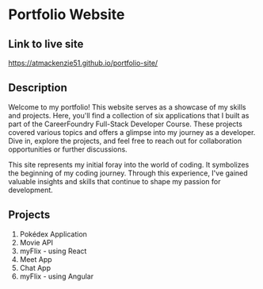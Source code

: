 # Portfolio Website
## Link to live site
https://atmackenzie51.github.io/portfolio-site/

## Description
Welcome to my portfolio! This website serves as a showcase of my skills and projects. Here, you'll find a collection of six applications that I built as part of the CareerFoundry Full-Stack Developer Course. These projects covered various topics and offers a glimpse into my journey as a developer. Dive in, explore the projects, and feel free to reach out for collaboration opportunities or further discussions.

This site represents my initial foray into the world of coding. It symbolizes the beginning of my coding journey. Through this experience, I've gained valuable insights and skills that continue to shape my passion for development.

## Projects
1) Pokédex Application
2) Movie API
3) myFlix - using React
4) Meet App
5) Chat App
6) myFlix - using Angular